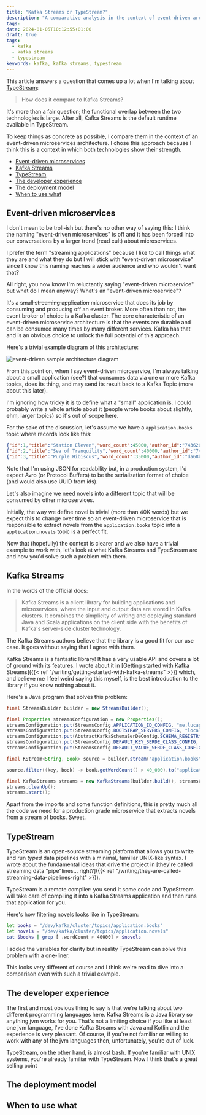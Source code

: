 ```yaml
---
title: "Kafka Streams or TypeStream?"
description: "A comparative analysis in the context of event-driven architectures"
tags:
date: 2024-01-05T10:12:55+01:00
draft: true
tags:
  - kafka
  - kafka streams
  - typestream
keywords: kafka, kafka streams, typestream
---
```


This article answers a question that comes up a lot when I'm talking about
[TypeStream](https://github.com/typestreamio/typestream):

> How does it compare to Kafka Streams?

It's more than a fair question; the functional overlap between the two
technologies is large. After all, Kafka Streams is the default runtime available
in TypeStream.

To keep things as concrete as possible, I compare them in the context of an
event-driven microservices architecture. I chose this approach because I think
this is a context in which both technologies show their strength.

- [Event-driven microservices](#event-driven-microservices)
- [Kafka Streams](#kafka-streams)
- [TypeStream](#typestream)
- [The developer experience](#the-developer-experience)
- [The deployment model](#the-deployment-model)
- [When to use what](#when-to-use-what)

## Event-driven microservices

I don't mean to be troll-ish but there's no other way of saying this: I think
the naming "event-driven microservices" is off and it has been forced into our
conversations by a larger trend (read cult) about microservices.

I prefer the term "streaming applications" because I like to call things what
they are and what they do but I will stick with "event-driven microservice"
since I know this naming reaches a wider audience and who wouldn't want that?

All right, you now know I'm reluctantly saying "event-driven microservice" but
what do I mean anyway? What's an "event-driven microservice"?

It's a ~~small streaming application~~ microservice that does its job by
consuming and producing off an event broker. More often than not, the event
broker of choice is a Kafka cluster. The core characteristic of an event-driven
microservice architecture is that the events are durable and can be consumed
many times by many different services. Kafka has that and is an obvious choice
to unlock the full potential of this approach.

Here's a trivial example diagram of this architecture:

![event-driven sample architecture diagram](/img/event-driven.svg)

From this point on, when I say event-driven microservice, I'm always talking
about a small application (see?) that consumes data via one or more Kafka
topics, does its thing, and may send its result back to a Kafka Topic (more
about this later).

I'm ignoring how tricky it is to define what a "small" application is. I could
probably write a whole article about it (people wrote books about slightly, ehm,
larger topics) so it's out of scope here.

For the sake of the discussion, let's assume we have a `application.books` topic
where records look like this:

```json
{"id":1,"title":"Station Eleven","word_count":45000,"author_id":"743626be-8380-40e9-ab1b-44dfc398cde0"}
{"id":2,"title":"Sea of Tranquility","word_count":40000,"author_id":"743626be-8380-40e9-ab1b-44dfc398cde0"}
{"id":3,"title":"Purple Hibiscus","word_count":35000,"author_id":"da68bea8-4a8e-4f96-bc39-25b0b697d94b"}
```

Note that I'm using JSON for readability but, in a production system, I'd expect
Avro (or Protocol Buffers) to be the serialization format of choice (and would
also use UUID from ids).

Let's also imagine we need novels into a different topic that will be consumed
by other microservices.

Initially, the way we define novel is trivial (more than 40K words) but we
expect this to change over time so an event-driven microservice that is
responsible to extract novels from the `application.books` topic into a
`application.novels` topic is a perfect fit.

Now that (hopefully) the context is clearer and we also have a trivial example
to work with, let's look at what Kafka Streams and TypeStream are and how you'd
solve such a problem with them.

## Kafka Streams

In the words of the official docs:

> Kafka Streams is a client library for building applications and microservices,
> where the input and output data are stored in Kafka clusters. It combines the
> simplicity of writing and deploying standard Java and Scala applications on
> the client side with the benefits of Kafka's server-side cluster technology.

The Kafka Streams authors believe that the library is a good fit for our use
case. It goes without saying that I agree with them.

Kafka Streams is a fantastic library! It has a very usable API and covers a lot
of ground with its features. I wrote about it in [Getting started with Kafka
Streams]({{< ref "/writing/getting-started-with-kafka-streams" >}}) which, and
believe me I feel weird saying this myself, is the best introduction to the
library if you know nothing about it.

Here's a Java program that solves this problem:

```java
final StreamsBuilder builder = new StreamsBuilder();

final Properties streamsConfiguration = new Properties();
streamsConfiguration.put(StreamsConfig.APPLICATION_ID_CONFIG, "me.lucapette.novels");
streamsConfiguration.put(StreamsConfig.BOOTSTRAP_SERVERS_CONFIG, "localhost:9092");
streamsConfiguration.put(AbstractKafkaSchemaSerDeConfig.SCHEMA_REGISTRY_URL_CONFIG, "http://localhost:8081");
streamsConfiguration.put(StreamsConfig.DEFAULT_KEY_SERDE_CLASS_CONFIG, Serdes.String().getClass().getName());
streamsConfiguration.put(StreamsConfig.DEFAULT_VALUE_SERDE_CLASS_CONFIG, SpecificAvroSerde.class);

final KStream<String, Book> source = builder.stream("application.books");

source.filter((key, book) -> book.getWordCount() > 40_000).to("application.novels");

final KafkaStreams streams = new KafkaStreams(builder.build(), streamsConfiguration);
streams.cleanUp();
streams.start();
```

Apart from the imports and some function definitions, this is pretty much all
the code we need for a production grade microservice that extracts novels from a
stream of books. Sweet.

## TypeStream

TypeStream is an open-source streaming platform that allows you to write and
run *typed* data pipelines with a minimal, familiar UNIX-like syntax. I wrote
about the fundamental ideas that drive the project in [they're called streaming
data "pipe"lines... right?]({{< ref
"/writing/they-are-called-streaming-data-pipelines-right" >}}).

TypeStream is a remote compiler: you send it some code and TypeStream will take
care of compiling it into a Kafka Streams application and then runs that
application for you.

Here's how filtering novels looks like in TypeStream:

```sh
let books = "/dev/kafka/cluster/topics/application.books"
let novels = "/dev/kafka/cluster/topics/application.novels"
cat $books | grep [ .wordCount > 40000] > $novels
```

I added the variables for clarity but in reality TypeStream can solve this
problem with a one-liner.

This looks very different of course and I think we're read to dive into a
comparison even with such a trivial example.

## The developer experience

The first and most obvious thing to say is that we're talking about two
different programming languages here. Kafka Streams is a Java library so
anything jvm works for you. That's not a limiting choice if you like at least
one jvm language, I've done Kafka Streams with Java and Kotlin and the
experience is very pleasant. Of course, if you're not familiar or willing to
work with any of the jvm languages then, unfortunately, you're out of luck.

TypeStream, on the other hand, is almost bash. If you're familiar with UNIX
systems, you're already familiar with TypeStream. Now I think that's a great
selling point

## The deployment model

## When to use what
